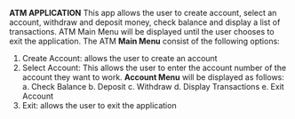 **ATM APPLICATION**
This app allows the user to create account, select an  account, withdraw and deposit money, check balance and display a list of transactions.
ATM Main Menu will be displayed until the user chooses to exit the application. 
The ATM **Main Menu** consist of the following options:
1.	Create Account: allows the user to create an account
2.	Select Account: This allows the user to enter the account number of the account they want to work. 
   **Account Menu** will be displayed as follows:
    a.	Check Balance
  	b.	Deposit
  	c.	Withdraw
  	d.	Display Transactions
  	e.	Exit Account
4.	Exit: allows the user to exit the application
